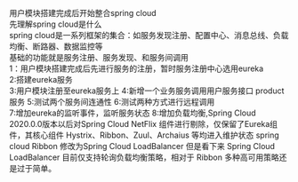 用户模块搭建完成后开始整合spring cloud  
先理解spring cloud是什么  
spring cloud是一系列框架的集合：如服务发现注册、配置中心、消息总线、负载均衡、断路器、数据监控等  
基础的功能就是服务注册、服务发现、和服务间调用  
1：用户模块搭建完成后先进行服务的注册，暂时服务注册中心选用eureka  
2:搭建eureka服务  
3:用户模块注册至eureka服务上
4:新增一个业务服务调用用户服务接口 product服务
5:测试两个服务间连通性
6:测试两种方式进行远程调用  
7:增加eureka的监听事件，监听服务状态
8:增加负载均衡,Spring Cloud 2020.0.0版本以后对Spring Cloud NetFlix 组件进行剔除，仅保留了Eureka组件，其核心组件 Hystrix、Ribbon、Zuul、Archaius 等均进入维护状态
spring cloud Ribbon 修改为Spring Cloud LoadBalancer 但是看下来 Spring Cloud LoadBalancer 目前仅支持轮询负载均衡策略，相对于 Ribbon 多种高可用策略还是过于简单。

